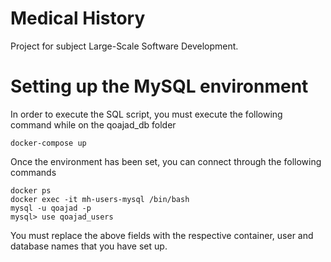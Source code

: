 # Medical History
Project for subject Large-Scale Software Development.


# Setting up the MySQL environment

In order to execute the SQL script, you must execute the following command while on the qoajad_db folder

`docker-compose up`

Once the environment has been set, you can connect through the following commands

```
docker ps
docker exec -it mh-users-mysql /bin/bash
mysql -u qoajad -p
mysql> use qoajad_users
```

You must replace the above fields with the respective container, user and database names that you have set up.
